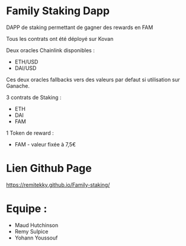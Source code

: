# Family Staking Dapp

DAPP de staking permettant de gagner des rewards en FAM

Tous les contrats ont été déployé sur Kovan

Deux oracles Chainlink disponibles :
- ETH/USD
- DAI/USD

Ces deux oracles fallbacks vers des valeurs par defaut si utilisation sur Ganache.

3 contrats de Staking :
- ETH
- DAI
- FAM

1 Token de reward :
- FAM - valeur fixée à 7,5€
# Lien Github Page
https://remitekky.github.io/Family-staking/

# Equipe :
- Maud Hutchinson
- Remy Sulpice
- Yohann Youssouf